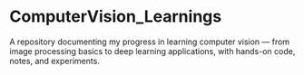 # ComputerVision_Learnings
A repository documenting my progress in learning computer vision — from image processing basics to deep learning applications, with hands-on code, notes, and experiments.
